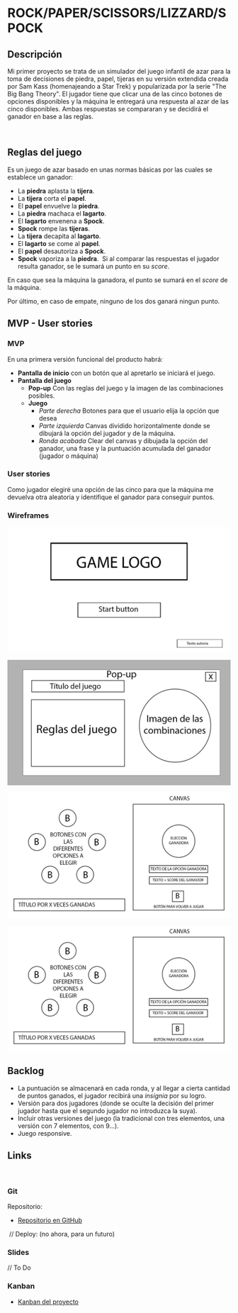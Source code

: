 # ROCK/PAPER/SCISSORS/LIZZARD/SPOCK
## Descripción

Mi primer proyecto se trata de un simulador del juego infantil de azar para la toma de decisiones de piedra, papel, tijeras en su versión extendida creada por Sam Kass (homenajeando a Star Trek) y popularizada por la serie "The Big Bang Theory". El jugador tiene que clicar una de las cinco botones de opciones disponibles y la máquina le entregará una respuesta al azar de las cinco disponibles. Ambas respuestas se compararan y se decidirá el ganador en base a las reglas.

​
## Reglas del juego 

Es un juego de azar basado en unas normas básicas por las cuales se establece un ganador: 

+ La **piedra** aplasta la **tijera**.
+ La **tijera** corta el **papel**.
+ El **papel** envuelve la **piedra**.
+ La **piedra** machaca el **lagarto**.
+ El **lagarto** envenena a **Spock**.
+ **Spock** rompe las **tijeras**.
+ La **tijera** decapita al **lagarto**.
+ El **lagarto** se come al **papel**.
+ El **papel** desautoriza a **Spock**.
+ **Spock** vaporiza a la **piedra**.
​
Si al comparar las respuestas el jugador resulta ganador, se le sumará un punto en su *score*.

En caso que sea la máquina la ganadora, el punto se sumará en el *score* de la máquina.

Por último, en caso de empate, ninguno de los dos ganará ningun punto.

## MVP - User stories

### MVP
En una primera versión funcional del producto habrá:
+ __Pantalla de inicio__ con un botón que al apretarlo se iniciará el juego.
+ __Pantalla del juego__
    - __Pop-up__ Con las reglas del juego y la imagen de las combinaciones posibles.
    - __Juego__ 
        * _Parte derecha_ Botones para que el usuario elija la opción que desea
        * _Parte izquierda_ Canvas dividido horizontalmente donde se dibujará la opción del jugador y de la máquina.
        * _Ronda acabada_ Clear del canvas y dibujada la opción del ganador, una frase y la puntuación acumulada del ganador (jugador o máquina)


### User stories
Como jugador elegiré una opción de las cinco para que la máquina me devuelva otra aleatoria y identifique el ganador para conseguir puntos.

### Wireframes
![wireframe1](https://github.com/AGustems/finalproject-mo1-ironhack/blob/master/wireframes/wireframe1.jpg)

![wireframe2](https://github.com/AGustems/finalproject-mo1-ironhack/blob/master/wireframes/wireframe2.jpg)

![wireframe3](https://github.com/AGustems/finalproject-mo1-ironhack/blob/master/wireframes/wireframe3.jpg)

![wireframe4](https://github.com/AGustems/finalproject-mo1-ironhack/blob/master/wireframes/wireframe4.jpg)


## Backlog
+ La puntuación se almacenará en cada ronda, y al llegar a cierta cantidad de puntos ganados, el jugador recibirá una *insígnia* por su logro.
+ Versión para dos jugadores (donde se oculte la decisión del primer jugador hasta que el segundo jugador no introduzca la suya).
+ Incluir otras versiones del juego (la tradicional con tres elementos, una versión con 7 elementos, con 9...).
+ Juego responsive.


## Links



​
### Git
Repositorio:
+ [Repositorio en GitHub](https://github.com/AGustems/finalproject-mo1-ironhack)

​
// Deploy: (no ahora, para un futuro)
​
### Slides
// To Do​


### Kanban

+ [Kanban del proyecto](https://trello.com/b/pwKnX0a0/mo1-final-project)



